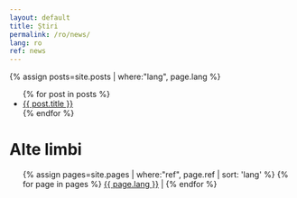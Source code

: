 ```yaml
---
layout: default
title: Știri
permalink: /ro/news/
lang: ro
ref: news
---
```



{% assign posts=site.posts | where:"lang", page.lang %}
<ul>
{% for post in posts %}
    <li>
        <a href="{{ post.url }}">{{ post.title }}</a>
    </li>
{% endfor %}
</ul>


# Alte limbi
<ul>
{% assign pages=site.pages | where:"ref", page.ref | sort: 'lang' %}
{% for page in pages %}
  <a href="{{ page.url }}" class="{{ page.lang }}">{{ page.lang
  }}</a> |
{% endfor %}
</ul>
